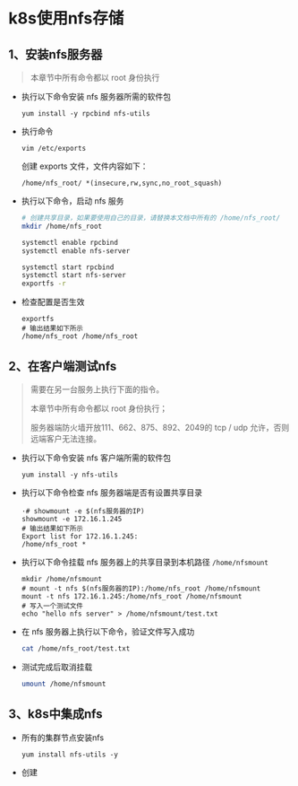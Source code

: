 # k8s使用nfs存储

## 1、安装nfs服务器

> 本章节中所有命令都以 root 身份执行

- 执行以下命令安装 nfs 服务器所需的软件包

  ```shell
  yum install -y rpcbind nfs-utils
  ```

- 执行命令

  ```shell
  vim /etc/exports
  ```

  创建 exports 文件，文件内容如下：

  ```shell
  /home/nfs_root/ *(insecure,rw,sync,no_root_squash)
  ```

- 执行以下命令，启动 nfs 服务

  ```sh
  # 创建共享目录，如果要使用自己的目录，请替换本文档中所有的 /home/nfs_root/
  mkdir /home/nfs_root
  
  systemctl enable rpcbind
  systemctl enable nfs-server
  
  systemctl start rpcbind
  systemctl start nfs-server
  exportfs -r
  ```

- 检查配置是否生效

  ```shell
  exportfs
  # 输出结果如下所示
  /home/nfs_root /home/nfs_root
  ```

## 2、在客户端测试nfs

> 需要在另一台服务上执行下面的指令。
>
> 本章节中所有命令都以 root 身份执行；
>
> 服务器端防火墙开放111、662、875、892、2049的 tcp / udp 允许，否则远端客户无法连接。

- 执行以下命令安装 nfs 客户端所需的软件包

  ```shell
  yum install -y nfs-utils
  ```

- 执行以下命令检查 nfs 服务器端是否有设置共享目录

  ```shell
  ·# showmount -e $(nfs服务器的IP)
  showmount -e 172.16.1.245
  # 输出结果如下所示
  Export list for 172.16.1.245:
  /home/nfs_root *
  ```

- 执行以下命令挂载 nfs 服务器上的共享目录到本机路径 `/home/nfsmount`

  ```shell
  mkdir /home/nfsmount
  # mount -t nfs $(nfs服务器的IP):/home/nfs_root /home/nfsmount
  mount -t nfs 172.16.1.245:/home/nfs_root /home/nfsmount
  # 写入一个测试文件
  echo "hello nfs server" > /home/nfsmount/test.txt
  ```

- 在 nfs 服务器上执行以下命令，验证文件写入成功

  ```sh
  cat /home/nfs_root/test.txt
  ```

* 测试完成后取消挂载

  ```sh
  umount /home/nfsmount
  ```

## 3、k8s中集成nfs

* 所有的集群节点安装nfs

  ```shell
  yum install nfs-utils -y 
  ```

* 创建